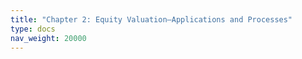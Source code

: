 ```yaml
---
title: "Chapter 2: Equity Valuation—Applications and Processes"
type: docs
nav_weight: 20000
---
```

